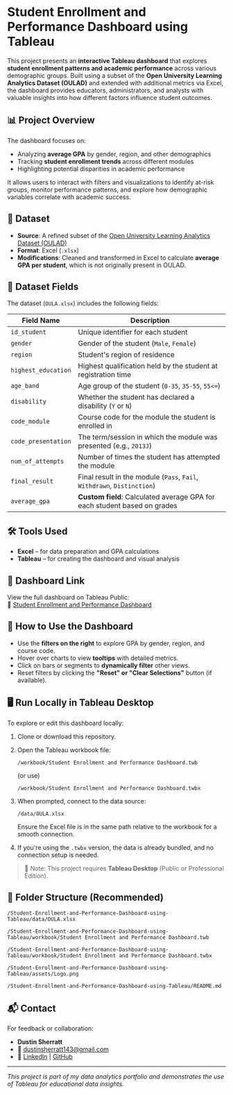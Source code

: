 # Student Enrollment and Performance Dashboard using Tableau

This project presents an **interactive Tableau dashboard** that explores **student enrollment patterns and academic performance** across various demographic groups. Built using a subset of the **Open University Learning Analytics Dataset (OULAD)** and extended with additional metrics via Excel, the dashboard provides educators, administrators, and analysts with valuable insights into how different factors influence student outcomes.

## 📊 Project Overview

The dashboard focuses on:
- Analyzing **average GPA** by gender, region, and other demographics
- Tracking **student enrollment trends** across different modules
- Highlighting potential disparities in academic performance

It allows users to interact with filters and visualizations to identify at-risk groups, monitor performance patterns, and explore how demographic variables correlate with academic success.

## 📁 Dataset

- **Source**: A refined subset of the [Open University Learning Analytics Dataset (OULAD)](https://analyse.kmi.open.ac.uk/open-dataset)
- **Format**: Excel (`.xlsx`)
- **Modifications**: Cleaned and transformed in Excel to calculate **average GPA per student**, which is not originally present in OULAD.

## 🧾 Dataset Fields

The dataset (`OULA.xlsx`) includes the following fields:

| Field Name          | Description                                                                 |
|---------------------|-----------------------------------------------------------------------------|
| `id_student`        | Unique identifier for each student                                          |
| `gender`            | Gender of the student (`Male`, `Female`)                                   |
| `region`            | Student's region of residence                                               |
| `highest_education` | Highest qualification held by the student at registration time             |
| `age_band`          | Age group of the student (`0-35`, `35-55`, `55<=`)                          |
| `disability`        | Whether the student has declared a disability (`Y` or `N`)                  |
| `code_module`       | Course code for the module the student is enrolled in                      |
| `code_presentation` | The term/session in which the module was presented (e.g., `2013J`)          |
| `num_of_attempts`   | Number of times the student has attempted the module                        |
| `final_result`      | Final result in the module (`Pass`, `Fail`, `Withdrawn`, `Distinction`)     |
| `average_gpa`       | **Custom field**: Calculated average GPA for each student based on grades   |

## 🛠 Tools Used

- **Excel** – for data preparation and GPA calculations
- **Tableau** – for creating the dashboard and visual analysis

## 🚀 Dashboard Link

View the full dashboard on Tableau Public:  
🔗 [Student Enrollment and Performance Dashboard](https://public.tableau.com/app/profile/dustin.sherratt/viz/ExtendedCase2_17442367562910/AverageGPA#1)

## 🧭 How to Use the Dashboard

- Use the **filters on the right** to explore GPA by gender, region, and course code.
- Hover over charts to view **tooltips** with detailed metrics.
- Click on bars or segments to **dynamically filter** other views.
- Reset filters by clicking the **"Reset" or "Clear Selections"** button (if available).

## 🖥️ Run Locally in Tableau Desktop

To explore or edit this dashboard locally:

1. Clone or download this repository.
2. Open the Tableau workbook file: 

   `/workbook/Student Enrollment and Performance Dashboard.twb`
   
   (or use)
   
   `/workbook/Student Enrollment and Performance Dashboard.twbx`
   
4. When prompted, connect to the data source:
   
   `/data/OULA.xlsx`
   
   Ensure the Excel file is in the same path relative to the workbook for a smooth connection.
6. If you're using the `.twbx` version, the data is already bundled, and no connection setup is needed.

> 📌 Note: This project requires **Tableau Desktop** (Public or Professional Edition).

## 📎 Folder Structure (Recommended)
`/Student-Enrollment-and-Performance-Dashboard-using-Tableau/data/OULA.xlsx`

`/Student-Enrollment-and-Performance-Dashboard-using-Tableau/workbook/Student Enrollment and Performance Dashboard.twb`

`/Student-Enrollment-and-Performance-Dashboard-using-Tableau/workbook/Student Enrollment and Performance Dashboard.twbx`

`/Student-Enrollment-and-Performance-Dashboard-using-Tableau/assets/Logo.png`

`/Student-Enrollment-and-Performance-Dashboard-using-Tableau/README.md`

## 📬 Contact

For feedback or collaboration:
- **Dustin Sherratt**  
- 📧 dustinsherratt143@gmail.com  
- 🔗 [LinkedIn](https://www.linkedin.com/in/dustinsherratt/) | [GitHub](https://github.com/dustinsherratt)

---

*This project is part of my data analytics portfolio and demonstrates the use of Tableau for educational data insights.*





